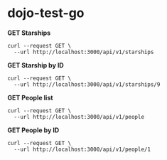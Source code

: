 # dojo-test-go

**GET Starships**
```curl
curl --request GET \
  --url http://localhost:3000/api/v1/starships
```

**GET Starship by ID**
```curl
curl --request GET \
  --url http://localhost:3000/api/v1/starships/9
```

**GET People list**
```curl
curl --request GET \
  --url http://localhost:3000/api/v1/people
```

**GET People by ID**
```curl
curl --request GET \
  --url http://localhost:3000/api/v1/people/1
```
